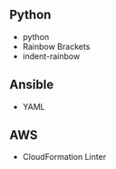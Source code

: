 ## Python
- python
- Rainbow Brackets
- indent-rainbow

## Ansible
- YAML

## AWS
- CloudFormation Linter

